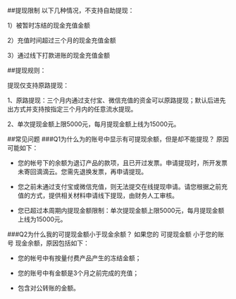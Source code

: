 ##提现限制
以下几种情况，不支持自助提现：

1）被暂时冻结的现金充值金额

2）充值时间超过三个月的现金充值金额

3）通过线下打款进账的现金充值金额

##提现规则：

提现仅支持原路提现：

1、原路提现：三个月内通过支付宝、微信充值的资金可以原路提现；默认后进先出方式并支持按指定三个月内的任意流水提现。

2、单次提现金额上限5000元，每月提现金额上线为15000元。

##常见问题
###Q1为什么为的账号中显示有可提现余额，但是却不能提现？
原因可能如下：

- 您的帐号下的余额为退订产品的款项，且已开过发票。申请提现时，所开发票未寄回滴滴云。您需先退换发票，再申请提现。

- 您之前未通过支付宝或微信充值，则无法提交在线提现申请。请您根据之前充值的方式，提供相关材料申请线下提现，由财务人工审核。

- 您已超过本周期内提现金额限制：单次提现金额上限5000元，每月提现金额上线为15000元。

###Q2为什么我的可提现金额小于现金余额？
如果您的 可提现金额 小于您的账号 现金余额，原因包括如下：

- 您的帐号中有按量付费产品产生的冻结金额；

- 您的账号中有金额是3个月之前完成的充值；

- 包含对公转账的金额。